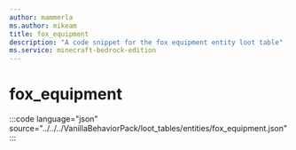 ```yaml
---
author: mammerla
ms.author: mikeam
title: fox_equipment
description: "A code snippet for the fox equipment entity loot table"
ms.service: minecraft-bedrock-edition
---
```


# fox_equipment

:::code language="json" source="../../../VanillaBehaviorPack/loot_tables/entities/fox_equipment.json":::
